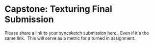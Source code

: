 # Capstone: Texturing Final Submission

<p>Please share a link to your syncsketch submission here.&nbsp; Even if it's the same link.&nbsp; This will serve as a metric for a turned in assignment.</p>